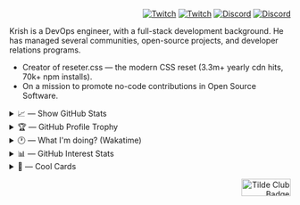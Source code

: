 <div align="right" width="80%">
<!--   <a href="https://twitch.tv/kkrishguptaa">
    <img alt="" src="https://github.com/kkrishguptaa/kkrishguptaa/assets/135469703/8504384e-5091-49d6-9071-a5ba36e4502f" >
  </a> -->

  <p>

[![Twitch](https://img.shields.io/twitch/status/kkrishguptaa?style=for-the-badge&logo=twitch&logoColor=%230E1627&labelColor=%23F5E1DF&color=%23E4C5C2#gh-light-mode-only)](https://twitch.tv/kkrishguptaa#gh-light-mode-only)
[![Twitch](https://img.shields.io/twitch/status/kkrishguptaa?style=for-the-badge&logo=twitch&logoColor=%23F5E1DF&labelColor=%230E1627&color=%230E1627#gh-dark-mode-only)](https://twitch.tv/kkrishguptaa#gh-dark-mode-only)
[![Discord](https://img.shields.io/discord/1117443309082771568?style=for-the-badge&logo=discord&logoColor=%230E1627&labelColor=%23F5E1DF&color=%23E4C5C2#gh-light-mode-only)](https://discord.com/invite/XKbtzF6kUs#gh-light-mode-only)
[![Discord](https://img.shields.io/discord/1117443309082771568?style=for-the-badge&logo=discord&logoColor=%23F5E1DF&labelColor=%230E1627&color=%230E1627#gh-dark-mode-only)](https://discord.com/invite/XKbtzF6kUs#gh-dark-mode-only)


  </p>
</div>

Krish is a DevOps engineer, with a full-stack development background. He has managed several communities, open-source projects, and developer relations programs.

- Creator of reseter.css ― the modern CSS reset (3.3m+ yearly cdn hits, 70k+ npm installs).
- On a mission to promote no-code contributions in Open Source Software.

<div>
<details>
  <summary>📈 ― Show GitHub Stats</summary>
  <br />
  <p align="center">
    <picture>
      <source
        width=400
        srcset="https://github-readme-stats.vercel.app/api?username=kkrishguptaa&show_icons=true&locale=en&count_private=true&include_all_commits=true&title_color=F5E1DF&text_color=F5E1DF&icon_color=F5E1DF&border_color=00000000&bg_color=0E1627&ring_color=F5E1DF&border_radius=0"
        media="(prefers-color-scheme: dark)"
        />
      <source
        width=400
        srcset="https://github-readme-stats.vercel.app/api?username=kkrishguptaa&show_icons=true&locale=en&count_private=true&include_all_commits=true&title_color=0E1627&text_color=0E1627&icon_color=0E1627&border_color=E4C5C2&bg_color=F5E1DF&ring_color=0E1627&border_radius=0"
        media="(prefers-color-scheme: light), (prefers-color-scheme: no-preference)"
        />
      <img width=400 src="https://github-readme-stats.vercel.app/api?username=kkrishguptaa&show_icons=true&locale=en&count_private=true&include_all_commits=true&title_color=0E1627&text_color=0E1627&icon_color=0E1627&border_color=E4C5C2&bg_color=F5E1DF&ring_color=0E1627&border_radius=0" />
    </picture>
    <picture>
      <source
        width=400
        srcset="https://github-readme-streak-stats.herokuapp.com?user=kkrishguptaa&border_radius=0&background=0E1627&border=00000000&stroke=7F6169&ring=F5E1DF&fire=F5E1DF&currStreakNum=F5E1DF&sideNums=F5E1DF&currStreakLabel=F5E1DF&sideLabels=F5E1DF&dates=F5E1DF&excludeDaysLabel=F5E1DF"
        media="(prefers-color-scheme: dark)"
        />
      <source
        width=400
        srcset="https://github-readme-streak-stats.herokuapp.com?user=kkrishguptaa&border_radius=0&background=F5E1DF&border=E4C5C2&stroke=E4C5C2&ring=0E1627&fire=0E1627&currStreakNum=0E1627&sideNums=0E1627&currStreakLabel=0E1627&sideLabels=0E1627&dates=0E1627&excludeDaysLabel=0E1627"
        media="(prefers-color-scheme: light), (prefers-color-scheme: no-preference)"
        />
      <img width=400 src="https://github-readme-streak-stats.herokuapp.com?user=kkrishguptaa&border_radius=0&background=F5E1DF&border=E4C5C2&stroke=E4C5C2&ring=0E1627&fire=0E1627&currStreakNum=0E1627&sideNums=0E1627&currStreakLabel=0E1627&sideLabels=0E1627&dates=0E1627&excludeDaysLabel=0E1627" />
    </picture>
  </p>
</details>
</div>

<div>
<details>
  <summary>🏆 ― GitHub Profile Trophy</summary>
  <br />
  <p align="center">
    <img align="center" src="https://github-profile-trophy.vercel.app/?username=kkrishguptaa&row=1&no-frame=true&no-bg=true" />
  </p>
</details>
</div>

<div>
<details>
  <summary>🕐 ― What I'm doing? (Wakatime)</summary>
  <br />
  <p>

<!--START_SECTION:waka-->

```txt
Other      4 hrs 37 mins   ████████████████████████░   96.33 %
Markdown   10 mins         █░░░░░░░░░░░░░░░░░░░░░░░░   03.67 %
```

<!--END_SECTION:waka-->
    
  </p>
</details>
</div>

<div>
<details>
  <summary>📊 ― GitHub Interest Stats</summary>
  <br />
  <p align="center">
      <picture>
          <source
              width=400
              srcset="https://stats.quira.sh/kkrishguptaa/github?theme=dark"
              media="(prefers-color-scheme: dark)"
              />
          <source
              width=400
              srcset="https://stats.quira.sh/kkrishguptaa/github?theme=light"
              media="(prefers-color-scheme: light), (prefers-color-scheme: no-preference)"
              />
          <img width=400 src="https://stats.quira.sh/kkrishguptaa/github?theme=light" />
      </picture>
      <picture>
          <source
              width=400
              srcset="https://stats.quira.sh/kkrishguptaa/dependencies?theme=dark"
              media="(prefers-color-scheme: dark)"
              />
          <source
              width=400
              srcset="https://stats.quira.sh/kkrishguptaa/dependencies?theme=light"
              media="(prefers-color-scheme: light), (prefers-color-scheme: no-preference)"
              />
          <img width=400 src="https://stats.quira.sh/kkrishguptaa/dependencies?theme=light" />
      </picture>
      <picture>
          <source
              width=400
              srcset="https://stats.quira.sh/kkrishguptaa/topics-over-time?theme=dark"
              media="(prefers-color-scheme: dark)"
              />
          <source
              width=400
              srcset="https://stats.quira.sh/kkrishguptaa/topics-over-time?theme=light"
              media="(prefers-color-scheme: light), (prefers-color-scheme: no-preference)"
              />
          <img width=400 src="https://stats.quira.sh/kkrishguptaa/topics-over-time?theme=light" />
      </picture>
      <picture>
          <source
              width=400
              srcset="https://stats.quira.sh/kkrishguptaa/languages-over-time?theme=dark"
              media="(prefers-color-scheme: dark)"
              />
          <source
              width=400
              srcset="https://stats.quira.sh/kkrishguptaa/languages-over-time?theme=light"
              media="(prefers-color-scheme: light), (prefers-color-scheme: no-preference)"
              />
          <img width=400 src="https://stats.quira.sh/kkrishguptaa/languages-over-time?theme=light" />
      </picture>
  </p>
</details>
</div>

<div>
<details>
  <summary>🎴 ― Cool Cards</summary>
  <br />
  <p>
    <a href="https://app.daily.dev/kkrishguptaa"><img src="https://api.daily.dev/devcards/v2/ss6WFJc85JAQGKNKiGWSL.png?type=default&r=42q" width="178" alt="krish's Dev Card"/></a>
  </p>
</details>
</div>

<div align="right">
<p><a href="https://tilde.club/~xkrishguptaa/"><img src="http://tilde.club/~zarate/tildeclub.gif" border="0" width="88" height="31" alt="Tilde Club Badge"></a></p>
</div>
